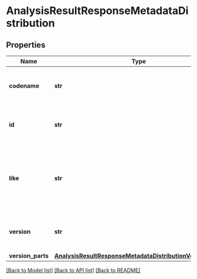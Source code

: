 # AnalysisResultResponseMetadataDistribution

## Properties
Name | Type | Description | Notes
------------ | ------------- | ------------- | -------------
**codename** | **str** | Codename of environment in which the analysis was perfomed.  |
**id** | **str** | Identifier of environment in which the analysis was perfomed.  |
**like** | **str** | Similar environments in comparision to environment in which the analysis was perfomed.  |
**version** | **str** | A string representation of environment version. |
**version_parts** | [**AnalysisResultResponseMetadataDistributionVersionParts**](AnalysisResultResponseMetadataDistributionVersionParts.md) |  |

[[Back to Model list]](../README.md#documentation-for-models) [[Back to API list]](../README.md#documentation-for-api-endpoints) [[Back to README]](../README.md)
